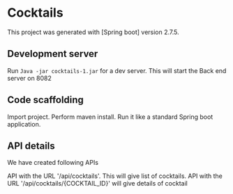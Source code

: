 # Cocktails

This project was generated with [Spring boot] version 2.7.5.

## Development server

Run `Java -jar cocktails-1.jar` for a dev server. This will start the Back end server on 8082 

## Code scaffolding

Import project. Perform maven install. Run it like a standard Spring boot application.



## API details

We have created following APIs

  API with the URL '/api/cocktails'. This will give list of cocktails.
  API with the URL '/api/cocktails/{COCKTAIL_ID}' will give details of cocktail


